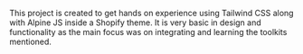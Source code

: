 

This project is created to get hands on experience using Tailwind CSS along with Alpine JS inside a Shopify theme. It is very basic in design and functionality as the main focus was on integrating and learning the toolkits mentioned.
